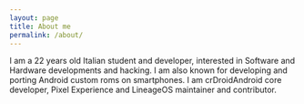 ```yaml
---
layout: page
title: About me
permalink: /about/
---
```


I am a 22 years old Italian student and developer, interested in Software and Hardware developments and hacking. I am also known for developing and porting Android custom roms on smartphones. I am crDroidAndroid core developer, Pixel Experience and LineageOS maintainer and contributor.
